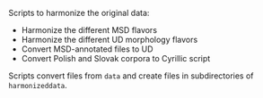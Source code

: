 Scripts to harmonize the original data:

* Harmonize the different MSD flavors
* Harmonize the different UD morphology flavors
* Convert MSD-annotated files to UD
* Convert Polish and Slovak corpora to Cyrillic script

Scripts convert files from `data` and create files in subdirectories of `harmonizeddata`.

